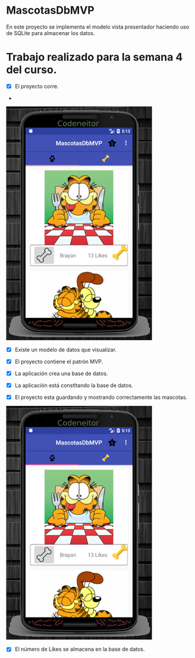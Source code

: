 # MascotasDbMVP
En este proyecto se implementa el modelo vista presentador haciendo uso de SQLite para almacenar los datos.

# Trabajo realizado para la semana 4 del curso.

* [x] El proyecto corre.

* 

 ![alt text](img/MascotasDbMVP1.png "Pantalla Principal")

* [X] Existe un modelo de datos que visualizar.


 
* [X] El proyecto contiene el patrón MVP.



* [X] La aplicación crea una base de datos.



* [X] La aplicación está constltando la base de datos.



* [X] El proyecto esta guardando y mostrando correctamente las mascotas.

![alt text](img/MascotasDbMVP1.png "Pantalla Principal")


* [X] El número de Likes se almacena en la base de datos.
 